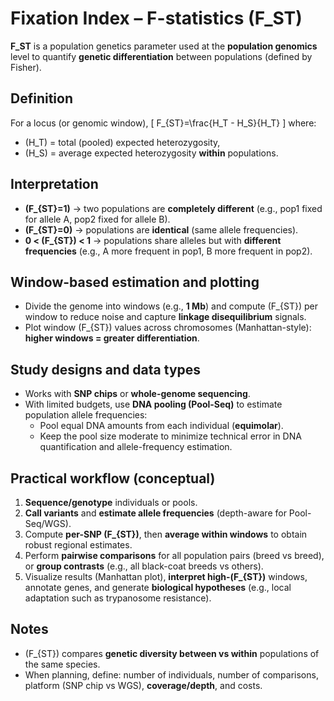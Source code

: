 # Fixation Index – F-statistics (F_ST)

**F_ST** is a population genetics parameter used at the **population genomics** level to quantify **genetic differentiation** between populations (defined by Fisher).

## Definition
For a locus (or genomic window),
\[
F_{ST}=\frac{H_T - H_S}{H_T}
\]
where:
- \(H_T\) = total (pooled) expected heterozygosity,
- \(H_S\) = average expected heterozygosity **within** populations.

## Interpretation
- **\(F_{ST}=1\)** → two populations are **completely different** (e.g., pop1 fixed for allele A, pop2 fixed for allele B).
- **\(F_{ST}=0\)** → populations are **identical** (same allele frequencies).
- **0 < \(F_{ST}\) < 1** → populations share alleles but with **different frequencies** (e.g., A more frequent in pop1, B more frequent in pop2).

## Window-based estimation and plotting
- Divide the genome into windows (e.g., **1 Mb**) and compute \(F_{ST}\) per window to reduce noise and capture **linkage disequilibrium** signals.
- Plot window \(F_{ST}\) values across chromosomes (Manhattan-style): **higher windows = greater differentiation**.

## Study designs and data types
- Works with **SNP chips** or **whole-genome sequencing**.
- With limited budgets, use **DNA pooling (Pool-Seq)** to estimate population allele frequencies:
  - Pool equal DNA amounts from each individual (**equimolar**).  
  - Keep the pool size moderate to minimize technical error in DNA quantification and allele-frequency estimation.

## Practical workflow (conceptual)
1. **Sequence/genotype** individuals or pools.
2. **Call variants** and **estimate allele frequencies** (depth-aware for Pool-Seq/WGS).
3. Compute **per-SNP \(F_{ST}\)**, then **average within windows** to obtain robust regional estimates.
4. Perform **pairwise comparisons** for all population pairs (breed vs breed), or **group contrasts** (e.g., all black-coat breeds vs others).
5. Visualize results (Manhattan plot), **interpret high-\(F_{ST}\)** windows, annotate genes, and generate **biological hypotheses** (e.g., local adaptation such as trypanosome resistance).

## Notes
- \(F_{ST}\) compares **genetic diversity between vs within** populations of the same species.
- When planning, define: number of individuals, number of comparisons, platform (SNP chip vs WGS), **coverage/depth**, and costs.
